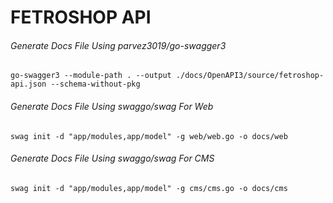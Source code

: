 # FETROSHOP API

###### Generate Docs File Using parvez3019/go-swagger3
`go-swagger3 --module-path . --output ./docs/OpenAPI3/source/fetroshop-api.json --schema-without-pkg`

###### Generate Docs File Using swaggo/swag For Web
`swag init -d "app/modules,app/model" -g web/web.go -o docs/web`

###### Generate Docs File Using swaggo/swag For CMS
`swag init -d "app/modules,app/model" -g cms/cms.go -o docs/cms`